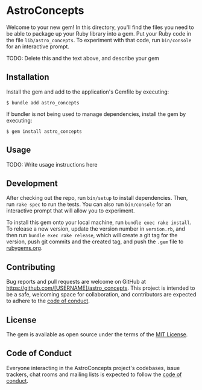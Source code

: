 # AstroConcepts

Welcome to your new gem! In this directory, you'll find the files you need to be able to package up your Ruby library into a gem. Put your Ruby code in the file `lib/astro_concepts`. To experiment with that code, run `bin/console` for an interactive prompt.

TODO: Delete this and the text above, and describe your gem

## Installation

Install the gem and add to the application's Gemfile by executing:

    $ bundle add astro_concepts

If bundler is not being used to manage dependencies, install the gem by executing:

    $ gem install astro_concepts

## Usage

TODO: Write usage instructions here

## Development

After checking out the repo, run `bin/setup` to install dependencies. Then, run `rake spec` to run the tests. You can also run `bin/console` for an interactive prompt that will allow you to experiment.

To install this gem onto your local machine, run `bundle exec rake install`. To release a new version, update the version number in `version.rb`, and then run `bundle exec rake release`, which will create a git tag for the version, push git commits and the created tag, and push the `.gem` file to [rubygems.org](https://rubygems.org).

## Contributing

Bug reports and pull requests are welcome on GitHub at https://github.com/[USERNAME]/astro_concepts. This project is intended to be a safe, welcoming space for collaboration, and contributors are expected to adhere to the [code of conduct](https://github.com/[USERNAME]/astro_concepts/blob/master/CODE_OF_CONDUCT.md).

## License

The gem is available as open source under the terms of the [MIT License](https://opensource.org/licenses/MIT).

## Code of Conduct

Everyone interacting in the AstroConcepts project's codebases, issue trackers, chat rooms and mailing lists is expected to follow the [code of conduct](https://github.com/[USERNAME]/astro_concepts/blob/master/CODE_OF_CONDUCT.md).
